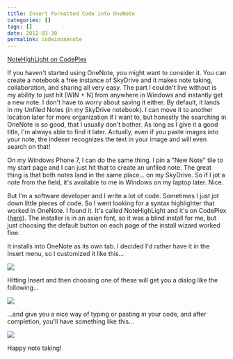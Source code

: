 ```yaml
---
title: Insert Formatted Code into OneNote
categories: []
tags: []
date: 2012-03-30
permalink: codeinonenote
---
```


[NoteHighLight on CodePlex](http://bit.ly/notehighlight)

If you haven't started using OneNote, you might want to consider it. You can create a notebook a free instance of SkyDrive and it makes note taking, collaboration, and sharing all very easy. The part I couldn't live without is my ability to just hit [WIN + N] from anywhere in Windows and instantly get a new note. I don't have to worry about saving it either. By default, it lands in my Unfiled Notes (in my SkyDrive notebook). I can move it to another location later for more organization if I want to, but honestly the searching in OneNote is so good, that I usually don't bother. As long as I give it a good title, I'm always able to find it later. Actually, even if you paste images into your note, the indexer recognizes the text in your image and will even search on that!
<!-- xmore -->

On my Windows Phone 7, I can do the same thing. I pin a "New Note" tile to my start page and I can just hit that to create an unfiled note. The great thing is that both notes land in the same place... on my SkyDrive. So if I jot a note from the field, it's available to me in Windows on my laptop later. Nice.

But I'm a software developer and I write a lot of code. Sometimes I just jot down little pieces of code. So I went looking for a syntax highlighter that worked in OneNote. I found it. It's called NoteHighLight and it's on CodePlex ([here](http://bit.ly/notehighlight)). The installer is in an asian font, so it was a blind install for me, but just choosing the default button on each page of the install wizard worked fine.

It installs into OneNote as its own tab. I decided I'd rather have it in the Insert menu, so I customized it like this...

![](/files/codeinonenote_01.png)

Hitting Insert and then choosing one of these will get you a dialog like the following...

![](/files/codeinonenote_02.png)

...and give you a nice way of typing or pasting in your code, and after completion, you'll have something like this...

![](/files/codeinonenote_03.png)

Happy note taking!
